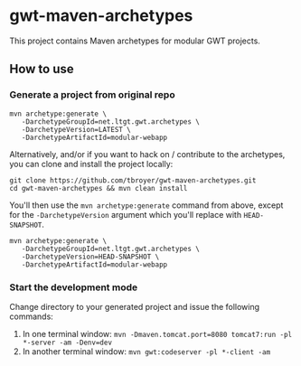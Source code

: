 gwt-maven-archetypes
====================

This project contains Maven archetypes for modular GWT projects.

How to use
----------

### Generate a project from original repo

    mvn archetype:generate \
       -DarchetypeGroupId=net.ltgt.gwt.archetypes \
       -DarchetypeVersion=LATEST \
       -DarchetypeArtifactId=modular-webapp


Alternatively, and/or if you want to hack on / contribute to the archetypes,
you can clone and install the project locally:

    git clone https://github.com/tbroyer/gwt-maven-archetypes.git
    cd gwt-maven-archetypes && mvn clean install

You'll then use the `mvn archetype:generate` command from above, except for the
`-DarchetypeVersion` argument which you'll replace with `HEAD-SNAPSHOT`.

    mvn archetype:generate \
       -DarchetypeGroupId=net.ltgt.gwt.archetypes \
       -DarchetypeVersion=HEAD-SNAPSHOT \
       -DarchetypeArtifactId=modular-webapp


### Start the development mode

Change directory to your generated project and issue the following commands:


1. In one terminal window: `mvn -Dmaven.tomcat.port=8080 tomcat7:run -pl *-server -am -Denv=dev `
2. In another terminal window: `mvn gwt:codeserver -pl *-client -am`

